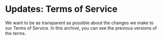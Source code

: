 # Updates: Terms of Service

We want to be as transparent as possible about the changes we make to our Terms of Service. In this archive, you can see the previous versions of the terms.
